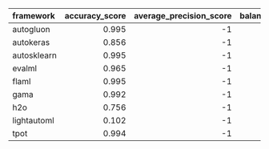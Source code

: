 | framework   |   accuracy_score |   average_precision_score |   balanced_accuracy_score |   cohen_kappa_score |   f1_score_macro |   f1_score_micro |   f1_score_weighted |   matthews_corrcoef |   precision_score |   recall_score |   roc_auc_score | training_time   | test_time   |
|:------------|-----------------:|--------------------------:|--------------------------:|--------------------:|-----------------:|-----------------:|--------------------:|--------------------:|------------------:|---------------:|----------------:|:----------------|:------------|
| autogluon   |            0.995 |                        -1 |                     0.995 |               0.994 |            0.995 |            0.995 |               0.995 |               0.994 |                -1 |             -1 |              -1 | 00:00:28        | 00:00:00    |
| autokeras   |            0.856 |                        -1 |                     0.856 |               0.84  |            0.856 |            0.856 |               0.856 |               0.84  |                -1 |             -1 |              -1 | 00:00:42        | 00:00:01    |
| autosklearn |            0.995 |                        -1 |                     0.995 |               0.995 |            0.995 |            0.995 |               0.995 |               0.995 |                -1 |             -1 |              -1 | 00:06:17        | 00:00:04    |
| evalml      |            0.965 |                        -1 |                     0.966 |               0.962 |            0.966 |            0.965 |               0.965 |               0.962 |                -1 |             -1 |              -1 | 00:05:02        | 00:00:00    |
| flaml       |            0.995 |                        -1 |                     0.995 |               0.994 |            0.995 |            0.995 |               0.995 |               0.994 |                -1 |             -1 |              -1 | 00:05:01        | 00:00:00    |
| gama        |            0.992 |                        -1 |                     0.992 |               0.991 |            0.992 |            0.992 |               0.992 |               0.991 |                -1 |             -1 |              -1 | 00:04:30        | 00:00:00    |
| h2o         |            0.756 |                        -1 |                     0.757 |               0.729 |            0.751 |            0.756 |               0.751 |               0.729 |                -1 |             -1 |              -1 | 00:05:12        | 00:00:00    |
| lightautoml |            0.102 |                        -1 |                     0.1   |               0.002 |            0.1   |            0.102 |               0.102 |               0.002 |                -1 |             -1 |              -1 | 00:03:13        | 00:00:00    |
| tpot        |            0.994 |                        -1 |                     0.994 |               0.993 |            0.994 |            0.994 |               0.994 |               0.993 |                -1 |             -1 |              -1 | 00:05:06        | 00:00:00    |